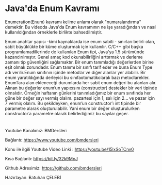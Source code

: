 # Java'da Enum Kavramı

Enumeration(Enum) kavramı kelime anlamı olarak "numaralandırma" demektir. Bu videoda Java'da Enum kavramının ne işe yaradığından ve nasıl kullanıldığından örneklerle birlikte bahsedilmiştir.

Enum anahtar yapısı -kimi kaynaklarda ise enum sabiti - sınırları belirli olan, sabit büyüklükte bir küme oluşturmak için kullanılır. C/C++ gibi başka programlamadillerinde de kullanılan Enum tipi, Java'ya 1.5 sürümünde kazandırılmıştır. Genel amaç kod okunabilirliğini arttırmak ve derleme zamanı tip güvenliğini sağlamaktır. Bir enum tanımladığı değerlerden birine eşit olmak zorundadır. Enum tanımı bir sınıfı tarif eder ve buna Enum Type adı verilir.Enum sınıfının içinde metodlar ve diğer alanlar yer alabilir. Bir enum yaratıldığında derleyici bu sınıfaotomatikolarak bazı metodlarekler. Enum’lara alan ekleneceği durumlarda her sabit enum değeri bu alanları alır. Alınan bu değerler enum’un yapıcısını (constructor) destekler bir veri tipinde olmalıdır. Örneğin haftanın günlerini tanımladığımız bir enum sınıfında her güne bir değer sayı vermiş olalım. pazartesi için 1, salı için 2... ve pazar için 7 vermiş olalım. Bu şekildeyken, enum’un constructor’ı int tipinde bir parametre alarak oluşturulabilir. Yani enum bir değer oluşturulurken constructor’a parametre olarak belirlediğimiz bu sayılar geçer.



#
Youtube Kanalımız: BMDersleri

Bağlantı: https://www.youtube.com/bmdersleri

Konu ile ilgili Youtube Video Linki : https://youtu.be/15lxSoTCnv0

Kısa Bağlantı: https://bit.ly/32k9MnJ

Github Adresimiz: https://github.com/bmdersleri

Hazırlayan: Batuhan ÇELEBİ

